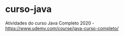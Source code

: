 # curso-java
Atividades do curso Java Completo 2020 - https://www.udemy.com/course/java-curso-completo/
